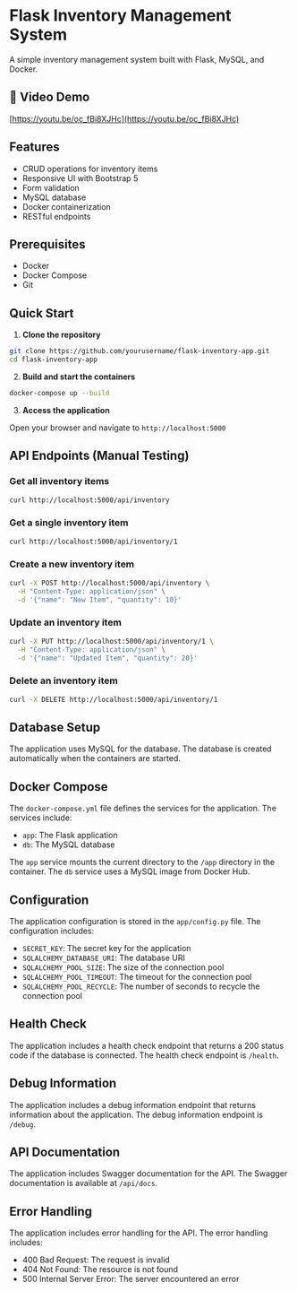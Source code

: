 # Flask Inventory Management System

A simple inventory management system built with Flask, MySQL, and Docker.

## 🎥 Video Demo 
[https://youtu.be/oc_fBi8XJHc](https://youtu.be/oc_fBi8XJHc)


## Features

- CRUD operations for inventory items
- Responsive UI with Bootstrap 5
- Form validation
- MySQL database
- Docker containerization
- RESTful endpoints

## Prerequisites

- Docker
- Docker Compose
- Git

## Quick Start

1. **Clone the repository**

```bash
git clone https://github.com/yourusername/flask-inventory-app.git
cd flask-inventory-app
```

2. **Build and start the containers**

```bash
docker-compose up --build
```

3. **Access the application**

Open your browser and navigate to `http://localhost:5000`

## API Endpoints (Manual Testing)

### Get all inventory items

```bash
curl http://localhost:5000/api/inventory
```

### Get a single inventory item

```bash
curl http://localhost:5000/api/inventory/1
```

### Create a new inventory item

```bash
curl -X POST http://localhost:5000/api/inventory \
  -H "Content-Type: application/json" \
  -d '{"name": "New Item", "quantity": 10}'
``` 

### Update an inventory item

```bash
curl -X PUT http://localhost:5000/api/inventory/1 \
  -H "Content-Type: application/json" \
  -d '{"name": "Updated Item", "quantity": 20}'
```

### Delete an inventory item

```bash
curl -X DELETE http://localhost:5000/api/inventory/1
```

## Database Setup

The application uses MySQL for the database. The database is created automatically when the containers are started.

## Docker Compose

The `docker-compose.yml` file defines the services for the application. The services include:

- `app`: The Flask application
- `db`: The MySQL database

The `app` service mounts the current directory to the `/app` directory in the container. The `db` service uses a MySQL image from Docker Hub.

## Configuration

The application configuration is stored in the `app/config.py` file. The configuration includes:

- `SECRET_KEY`: The secret key for the application
- `SQLALCHEMY_DATABASE_URI`: The database URI
- `SQLALCHEMY_POOL_SIZE`: The size of the connection pool
- `SQLALCHEMY_POOL_TIMEOUT`: The timeout for the connection pool
- `SQLALCHEMY_POOL_RECYCLE`: The number of seconds to recycle the connection pool

## Health Check

The application includes a health check endpoint that returns a 200 status code if the database is connected. The health check endpoint is `/health`.

## Debug Information

The application includes a debug information endpoint that returns information about the application. The debug information endpoint is `/debug`.

## API Documentation

The application includes Swagger documentation for the API. The Swagger documentation is available at `/api/docs`.

## Error Handling

The application includes error handling for the API. The error handling includes:

- 400 Bad Request: The request is invalid
- 404 Not Found: The resource is not found
- 500 Internal Server Error: The server encountered an error

